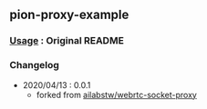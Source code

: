 ## pion-proxy-example


### [Usage](./USAGE.md) : Original README


### Changelog
- 2020/04/13 : 0.0.1
    - forked from [ailabstw/webrtc-socket-proxy](https://github.com/ailabstw/webrtc-socket-proxy)
